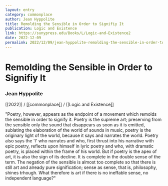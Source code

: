 ```yaml
---
layout: entry
category: commonplace
author: Jean Hyppolite
title: Remolding the Sensible in Order to Signifiy It
publication: Logic and Existence
link: https://sunypress.edu/Books/L/Logic-and-Existence2
date: 2022-12-09
permalink: 2022/12/09/jean-hyppolite-remolding-the-sensible-in-order-to-signify-it
---
```


# Remolding the Sensible in Order to Signifiy It

### Jean Hyppolite

[[2022]] / [[commonplace]] / [[Logic and Existence]]

"Poetry, however, appears as the endpoint of a movement which remolds the sensible in order to signify it. Poetry is the supreme art; preserving from the sensible only the sound that disappears as soon as it is emitted, sublating the elaboration of the world of sounds in music, poetry is the originary light of the world, because it says and narrates the world. Poetry also says the 'I' who narrates and who, first thrust into his narrative with epic poetry, reflects upon himself in lyric poetry and who, with dramatic poetry, is placed within the frame of his world. But if poetry is the apex of art, it is also the sign of its decline. It is complete in the double sense of the term. The negation of the sensible is almost too complete so that there is still art and already pure signification; sense as sense, that is, philosophy, shines trhough. What therefore is art if there is no ineffable sense, no independent language?"
